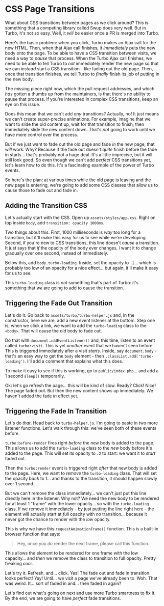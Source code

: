 # CSS Page Transitions

What about CSS transitions between pages as we click around? This is something that
a competing library called Swup does very well. But in Turbo, it's not so easy. Well,
it *will* be easier once a PR is merged into Turbo.

Here's the basic problem: when you click, Turbo makes an Ajax call for
the new HTML. Then, when that Ajax call finishes, it *immediately* puts the new body
onto the page. To be able to have a CSS transition between visits, we need a way
to *pause* that process. When the Turbo Ajax call finishes, we need to be able to
tell Turbo to *not* immediately render the new page so that we can *instead* start
a CSS transition - like fading out the old page. Then, once that transition
finishes, we tell Turbo to *finally* finish its job of putting in the new body.

The missing piece right now, which the pull request addresses, and which *has*
gotten a thumbs up from the maintainers, is that there's no ability to pause that
process. If you're interested in complex CSS transitions, keep an eye on this issue.

Does this mean that we can't add *any* transitions? Actually, no! It just means we
can't create super-precise animations. For example, imagine that we want to slide
the old content up, wait for that transition to finish, then immediately slide the
new content down. That's *not* going to work until we have more control over the
process.

But if we just want to fade out the old page and fade *in* the new page, that
*will* work. Why? Because if the fade out doesn't *quite* finish before the fade
in starts... that's probably not a huge deal. It's a little imprecise, but it will
still look good. So even though we can't add *perfect* CSS transitions yet, let's
learn how to do this. It's a fascinating example of the power of Turbo events.

So here's the plan: at various times while the old page is leaving and the new page
is entering, we're going to add some CSS classes that allow us to cause those
to fade out and fade in.

## Adding the Transition CSS

Let's actually start with the CSS. Open up `assets/styles/app.css`. Right on top
inside `body`, add `transition: opacity 1000ms`.

Two things about this. First, 1000 milliseconds is *way* too long for a transition,
but it'll make this easy for us to see while we're developing. Second, if you're
new to CSS transitions, this line doesn't *cause* a transition. It just says that
*if* the opacity of the body ever changes, I want it to change gradually over one
second, instead of immediately.

Below this, add `body.turbo-loading`. Inside, set the opacity to `.2`... which is
probably too low of an opacity for a nice effect... but again, it'll make it easy
for us to see.

This `turbo-loading` class is *not* something that's part of Turbo: it's something
that *we* are going to add to cause the transition.

## Triggering the Fade Out Transition

Let's do it. Go back to `assets/turbo/turbo-helper.js` and, in the constructor,
here we are, add a new event listener at the bottom. Step one is, when we click
a link, we want to add the `turbo-loading` class to the `<body>`. That will cause
the old body to fade out.

Do that with `document.addEventListener()` and, this time, listen to an event
called `turbo:visit`. This is yet *another* event that we haven't seen before. This
is triggered immediately after a visit *starts*. Inside, say `document.body` - that's
an easy way to get the `body` element - then  `.classList.add('turbo-loading')`.
I'll add a comment that explains what this does.

To make it easy to see if this is working, go to `public/index.php`... and add a
1 second `sleep()` temporarily.

Ok: let's go refresh the page... this will be kind of slow. Ready? Click! Nice!
The page faded out. But then the new content shows up immediately. We haven't added
the fade *in* effect yet.

## Triggering the Fade In Transition

Let's do *that*. Head back to `turbo-helper.js`. I'm going to paste in two more
listener functions. Let's walk through this: we've seen both of these events before.

`turbo:before-render` fires right *before* the new body is added to the page. This
allows us to add the `turbo-loading` class to the *new* body before it's added to the
page. This will set its opacity to `.2` to start: we want it to *start* faded out.

Then the `turbo:render` event is triggered right *after* that new body is added
to the page. Here, we want to *remove* the `turbo-loading` class. That will set the
opacity *back* to 1... and thanks to the transition, it should happen slowly over
1 second.

But we can't remove the class immediately... we can't just put this line directly
here in the listener. Why not? We need the new body to be rendered for at least 1
"frame" with the lower opacity... so with the `turbo-loading` class. If we
remove it immediately - by just putting the line right here - the element will
actually start at *full* opacity with *no* transition... because it never got the
chance to render with the *low* opacity.

This is why we have this `requestAnimationFrame()` function. This is a built-in
browser function that says:

> Hey, once you *do* render the next frame, please call this function.

This allows the element to be rendered for one frame with the low capacity...
and *then* we remove the class to transition to full opacity. Pretty freaking cool.

Let's try it. Refresh, and... click. Yes! The fade out and fade in transition looks
perfect! Yay! Until... we visit a page we've already been to. Woh. That was weird.
It... sort of faded in and... then faded in again?

Let's find out what's going on next and use more Turbo smartness to fix it. By
the end, we are going to have *perfect* fade transitions.
